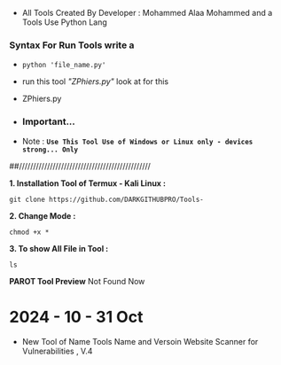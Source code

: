 - All Tools Created By Developer : Mohammed Alaa Mohammed and a Tools Use Python Lang

### Syntax For Run Tools write a

- ```python 'file_name.py'```

* run this tool *"ZPhiers.py"* look at for this
- ZPhiers.py

- ### Important...
  
-  Note : **```Use This Tool Use of Windows or Linux only - devices strong... Only```**

##///////////////////////////////////////////////

**1. Installation Tool of Termux  - Kali Linux :**
```
git clone https://github.com/DARKGITHUBPRO/Tools-
```

**2. Change Mode :**
```
chmod +x *
```
**3. To show All File in Tool :**
```
ls
```


 __PAROT Tool Preview__
 Not Found Now 



# 2024 - 10 - 31 Oct

- New Tool of Name Tools Name and Versoin Website Scanner for Vulnerabilities , V.4

  
